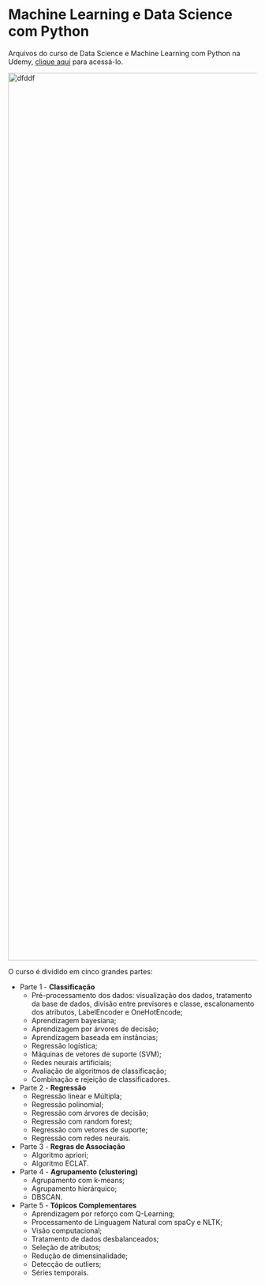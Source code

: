 # Machine Learning e Data Science com Python
Arquivos do curso de Data Science e Machine Learning com Python na Udemy, [clique aqui](https://www.udemy.com/course/machine-learning-e-data-science-com-python-y/?src=sac&kw=Machine+Learning+e+Data+Science+com+Python+de+A+à+Z) para acessá-lo.

<img width="1796" alt="dfddf" src="https://user-images.githubusercontent.com/97196457/151352851-1d298d4e-f8a0-42f6-86b6-a7ae2e17c8de.png">

O curso é dividido em cinco grandes partes:
- Parte 1 - **Classificação**
    - Pré-processamento dos dados: visualização dos dados, tratamento da base de dados, divisão entre previsores e classe, escalonamento dos atributos, LabelEncoder e OneHotEncode;
    - Aprendizagem bayesiana;
    - Aprendizagem por árvores de decisão;
    - Aprendizagem baseada em instâncias;
    - Regressão logística;
    - Máquinas de vetores de suporte (SVM);
    - Redes neurais artificiais;
    - Avaliação de algoritmos de classificação;
    - Combinação e rejeição de classificadores.
- Parte 2 - **Regressão**
    - Regressão linear e Múltipla;
    - Regressão polinomial;
    - Regressão com árvores de decisão;
    - Regressão com random forest;
    - Regressão com vetores de suporte;
    - Regressão com redes neurais.
- Parte 3 - **Regras de Associação**
    - Algoritmo apriori;
    - Algoritmo ECLAT.
- Parte 4 - **Agrupamento (clustering)**
    - Agrupamento com k-means;
    - Agrupamento hierárquico;
    - DBSCAN.
- Parte 5 - **Tópicos Complementares**
    - Aprendizagem por reforço com Q-Learning;
    - Processamento de Linguagem Natural com spaCy e NLTK;
    - Visão computacional;
    - Tratamento de dados desbalanceados;
    - Seleção de atributos;
    - Redução de dimensinalidade;
    - Detecção de outliers;
    - Séries temporais.
